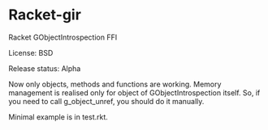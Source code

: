 Racket-gir
==========

Racket GObjectIntrospection FFI

License: BSD

Release status: Alpha

Now only objects, methods and functions are working. 
Memory management is realised only for object of GObjectIntrospection itself. 
So, if you need to call g_object_unref, you should do it manually.

Minimal example is in test.rkt.
